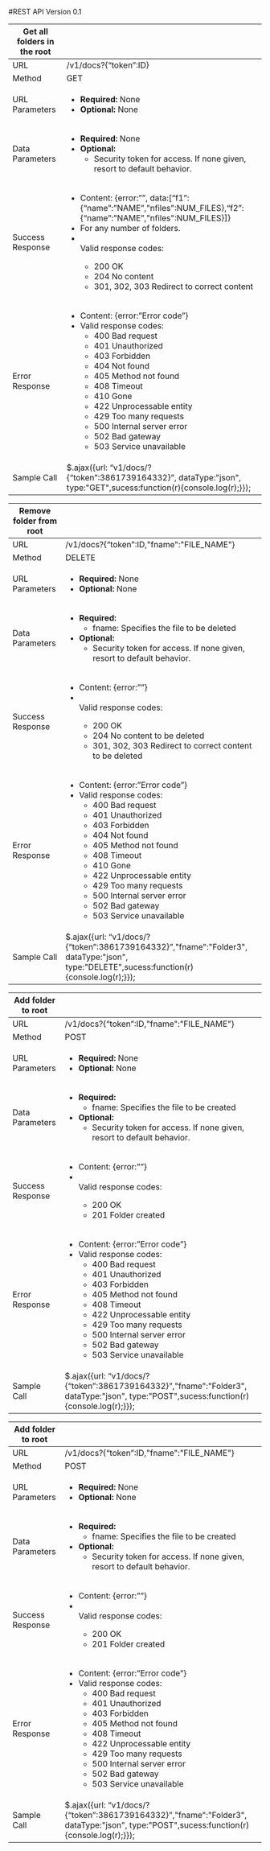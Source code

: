 #REST API Version 0.1


| Get all folders in the root |   |
|-----------------------------|---|
| URL                         |/v1/docs?{“token”:ID}|
| Method                      |GET|
| URL Parameters              |<ul><li><strong>Required:</strong> None</li><li><strong>Optional:</strong> None</li></ul>|
| Data Parameters             |<ul><li><strong>Required:</strong> None</li><li><strong>Optional:</strong><ul><li>Security token for access. If none given, resort to default behavior.</ul></li></li></ul>|
| Success Response            |<ul><li>Content: {error:””, data:[“f1”:{“name”:”NAME”,"nfiles":NUM_FILES},“f2”:{“name”:”NAME”,"nfiles":NUM_FILES}]}</li><li>For any number of folders.</li><li></li>Valid response codes:<ul><li>200 OK</li><li>204 No content</li><li>301, 302, 303 Redirect to correct content</li></ul></li></ul>|
| Error Response              |<ul><li>Content: {error:”Error code”}</li><li>Valid response codes:<ul><li>400 Bad request</li><li>401 Unauthorized</li><li>403 Forbidden</li><li>404 Not found</li><li>405 Method not found</li><li>408 Timeout</li><li>410 Gone</li><li>422 Unprocessable entity</li><li>429 Too many requests</li><li>500 Internal server error</li><li>502 Bad gateway</li><li>503 Service unavailable</li></ul></li></ul>|
| Sample Call                 |$.ajax({url: “v1/docs/?{“token”:3861739164332}”, dataType:"json", type:"GET",sucess:function(r){console.log(r);}});|

| Remove folder from root     |   |
|-----------------------------|---|
| URL                         |/v1/docs?{“token”:ID,"fname":"FILE_NAME"}|
| Method                      |DELETE|
| URL Parameters              |<ul><li><strong>Required:</strong> None</li><li><strong>Optional:</strong> None</li></ul>|
| Data Parameters             |<ul><li><strong>Required:</strong><ul><li>fname: Specifies the file to be deleted</li></ul><li><strong>Optional:</strong><ul><li>Security token for access. If none given, resort to default behavior.</li></ul></li></ul>|
| Success Response            |<ul><li>Content: {error:””}</li><li></li>Valid response codes:<ul><li>200 OK</li><li>204 No content to be deleted</li><li>301, 302, 303 Redirect to correct content to be deleted</li></ul></li></ul>|
| Error Response              |<ul><li>Content: {error:”Error code”}</li><li>Valid response codes:<ul><li>400 Bad request</li><li>401 Unauthorized</li><li>403 Forbidden</li><li>404 Not found</li><li>405 Method not found</li><li>408 Timeout</li><li>410 Gone</li><li>422 Unprocessable entity</li><li>429 Too many requests</li><li>500 Internal server error</li><li>502 Bad gateway</li><li>503 Service unavailable</li></ul></li></ul>|
| Sample Call                 |$.ajax({url: “v1/docs/?{“token”:3861739164332}”,"fname":"Folder3", dataType:"json", type:"DELETE",sucess:function(r){console.log(r);}});|

| Add folder to root          |   |
|-----------------------------|---|
| URL                         |/v1/docs?{“token”:ID,"fname":"FILE_NAME"}|
| Method                      |POST|
| URL Parameters              |<ul><li><strong>Required:</strong> None</li><li><strong>Optional:</strong> None</li></ul>|
| Data Parameters             |<ul><li><strong>Required:</strong><ul><li>fname: Specifies the file to be created</li></ul><li><strong>Optional:</strong><ul><li>Security token for access. If none given, resort to default behavior.</li></ul></li></ul>|
| Success Response            |<ul><li>Content: {error:””}</li><li></li>Valid response codes:<ul><li>200 OK</li><li>201 Folder created</li></ul></li></ul>|
| Error Response              |<ul><li>Content: {error:”Error code”}</li><li>Valid response codes:<ul><li>400 Bad request</li><li>401 Unauthorized</li><li>403 Forbidden</li><li>405 Method not found</li><li>408 Timeout</li><li>422 Unprocessable entity</li><li>429 Too many requests</li><li>500 Internal server error</li><li>502 Bad gateway</li><li>503 Service unavailable</li></ul></li></ul>|
| Sample Call                 |$.ajax({url: “v1/docs/?{“token”:3861739164332}”,"fname":"Folder3", dataType:"json", type:"POST",sucess:function(r){console.log(r);}});|

| Add folder to root          |   |
|-----------------------------|---|
| URL                         |/v1/docs?{“token”:ID,"fname":"FILE_NAME"}|
| Method                      |POST|
| URL Parameters              |<ul><li><strong>Required:</strong> None</li><li><strong>Optional:</strong> None</li></ul>|
| Data Parameters             |<ul><li><strong>Required:</strong><ul><li>fname: Specifies the file to be created</li></ul><li><strong>Optional:</strong><ul><li>Security token for access. If none given, resort to default behavior.</li></ul></li></ul>|
| Success Response            |<ul><li>Content: {error:””}</li><li></li>Valid response codes:<ul><li>200 OK</li><li>201 Folder created</li></ul></li></ul>|
| Error Response              |<ul><li>Content: {error:”Error code”}</li><li>Valid response codes:<ul><li>400 Bad request</li><li>401 Unauthorized</li><li>403 Forbidden</li><li>405 Method not found</li><li>408 Timeout</li><li>422 Unprocessable entity</li><li>429 Too many requests</li><li>500 Internal server error</li><li>502 Bad gateway</li><li>503 Service unavailable</li></ul></li></ul>|
| Sample Call                 |$.ajax({url: “v1/docs/?{“token”:3861739164332}”,"fname":"Folder3", dataType:"json", type:"POST",sucess:function(r){console.log(r);}});|
